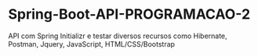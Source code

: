 # Spring-Boot-API-PROGRAMACAO-2
API com Spring Initializr e testar diversos recursos como Hibernate, Postman, Jquery,  JavaScript, HTML/CSS/Bootstrap

